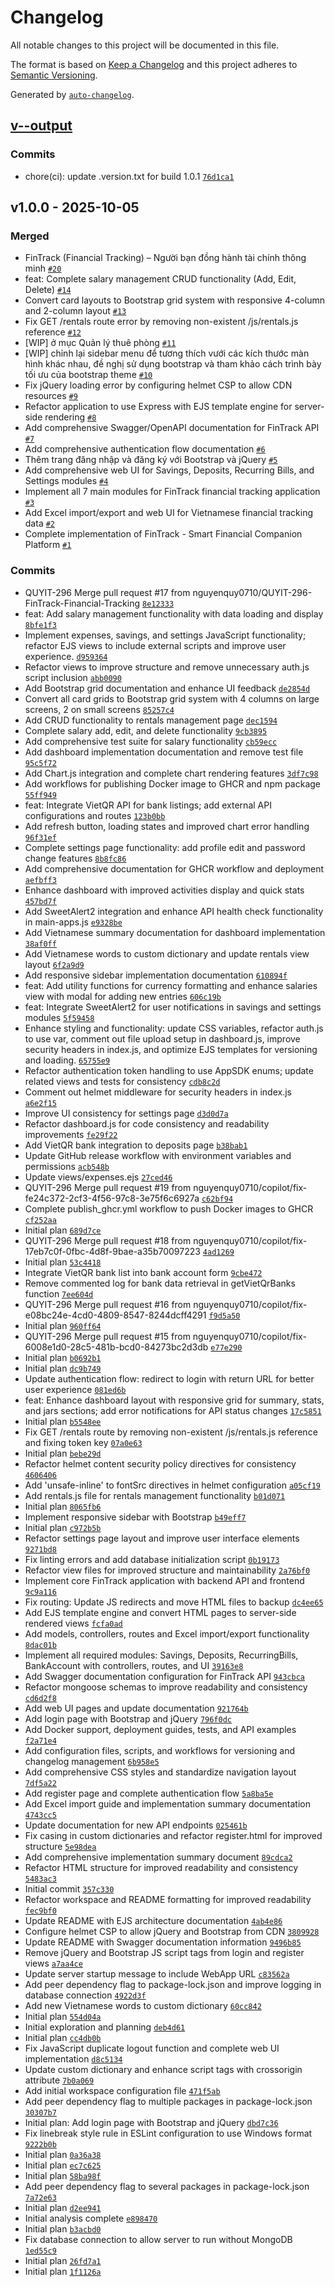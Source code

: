# Changelog

All notable changes to this project will be documented in this file.

The format is based on [Keep a Changelog](https://keepachangelog.com/en/1.0.0/)
and this project adheres to [Semantic Versioning](https://semver.org/spec/v2.0.0.html).

Generated by [`auto-changelog`](https://github.com/CookPete/auto-changelog).

## [v--output](https://github.com/nguyenquy0710/Financial-Tracking/compare/v1.0.0...v--output)

### Commits

- chore(ci): update .version.txt for build 1.0.1 [`76d1ca1`](https://github.com/nguyenquy0710/Financial-Tracking/commit/76d1ca1f3c692c0c002a0f6b8c9b0c494e8dd5ca)

## v1.0.0 - 2025-10-05

### Merged

- FinTrack (Financial Tracking) – Người bạn đồng hành tài chính thông minh [`#20`](https://github.com/nguyenquy0710/Financial-Tracking/pull/20)
- feat: Complete salary management CRUD functionality (Add, Edit, Delete) [`#14`](https://github.com/nguyenquy0710/Financial-Tracking/pull/14)
- Convert card layouts to Bootstrap grid system with responsive 4-column and 2-column layout [`#13`](https://github.com/nguyenquy0710/Financial-Tracking/pull/13)
- Fix GET /rentals route error by removing non-existent /js/rentals.js reference [`#12`](https://github.com/nguyenquy0710/Financial-Tracking/pull/12)
- [WIP] ở mục Quản lý thuê phòng [`#11`](https://github.com/nguyenquy0710/Financial-Tracking/pull/11)
- [WIP] chỉnh lại sidebar menu để tương thích vưới các kích thước màn hình khác nhau, đề nghị sử dụng bootstrap và tham khảo cách trình bày tối ưu của bootstrap theme [`#10`](https://github.com/nguyenquy0710/Financial-Tracking/pull/10)
- Fix jQuery loading error by configuring helmet CSP to allow CDN resources [`#9`](https://github.com/nguyenquy0710/Financial-Tracking/pull/9)
- Refactor application to use Express with EJS template engine for server-side rendering [`#8`](https://github.com/nguyenquy0710/Financial-Tracking/pull/8)
- Add comprehensive Swagger/OpenAPI documentation for FinTrack API [`#7`](https://github.com/nguyenquy0710/Financial-Tracking/pull/7)
- Add comprehensive authentication flow documentation [`#6`](https://github.com/nguyenquy0710/Financial-Tracking/pull/6)
- Thêm trang đăng nhập và đăng ký với Bootstrap và jQuery [`#5`](https://github.com/nguyenquy0710/Financial-Tracking/pull/5)
- Add comprehensive web UI for Savings, Deposits, Recurring Bills, and Settings modules [`#4`](https://github.com/nguyenquy0710/Financial-Tracking/pull/4)
- Implement all 7 main modules for FinTrack financial tracking application [`#3`](https://github.com/nguyenquy0710/Financial-Tracking/pull/3)
- Add Excel import/export and web UI for Vietnamese financial tracking data [`#2`](https://github.com/nguyenquy0710/Financial-Tracking/pull/2)
- Complete implementation of FinTrack - Smart Financial Companion Platform [`#1`](https://github.com/nguyenquy0710/Financial-Tracking/pull/1)

### Commits

- QUYIT-296 Merge pull request #17 from nguyenquy0710/QUYIT-296-FinTrack-Financial-Tracking [`8e12333`](https://github.com/nguyenquy0710/Financial-Tracking/commit/8e12333dce00de52ad85d37be73c62f3a30d1d42)
- feat: Add salary management functionality with data loading and display [`8bfe1f3`](https://github.com/nguyenquy0710/Financial-Tracking/commit/8bfe1f3621d3dabe3a10b46dd6fe05b008c1d82d)
- Implement expenses, savings, and settings JavaScript functionality; refactor EJS views to include external scripts and improve user experience. [`d959364`](https://github.com/nguyenquy0710/Financial-Tracking/commit/d959364f6ffacad8c140530d0ec6a39dd047e916)
- Refactor views to improve structure and remove unnecessary auth.js script inclusion [`abb0090`](https://github.com/nguyenquy0710/Financial-Tracking/commit/abb00906cbdbf30f5e0f9f7a8a0cb2abd318c96c)
- Add Bootstrap grid documentation and enhance UI feedback [`de2854d`](https://github.com/nguyenquy0710/Financial-Tracking/commit/de2854dac8ec34016399f4648c13912f26cc7852)
- Convert all card grids to Bootstrap grid system with 4 columns on large screens, 2 on small screens [`85257c4`](https://github.com/nguyenquy0710/Financial-Tracking/commit/85257c4ff475d58654710d4b60f28697bd61525d)
- Add CRUD functionality to rentals management page [`dec1594`](https://github.com/nguyenquy0710/Financial-Tracking/commit/dec1594954ae07c33a89e9450fad469fb66d3220)
- Complete salary add, edit, and delete functionality [`9cb3895`](https://github.com/nguyenquy0710/Financial-Tracking/commit/9cb3895906f3d4d77ccab98e72ef25a60d7a2a91)
- Add comprehensive test suite for salary functionality [`cb59ecc`](https://github.com/nguyenquy0710/Financial-Tracking/commit/cb59ecca7c5ea72d468e4d42dcd4f228cc3bc2b2)
- Add dashboard implementation documentation and remove test file [`95c5f72`](https://github.com/nguyenquy0710/Financial-Tracking/commit/95c5f72f1d88c042737a4b6cf65d5e6d9a5b1833)
- Add Chart.js integration and complete chart rendering features [`3df7c98`](https://github.com/nguyenquy0710/Financial-Tracking/commit/3df7c98f6421057cbf0bdfc501a0231cd7c5b5c5)
- Add workflows for publishing Docker image to GHCR and npm package [`55ff949`](https://github.com/nguyenquy0710/Financial-Tracking/commit/55ff9494ae7e546e7bc58deeaa6d0e5ed28d6d7e)
- feat: Integrate VietQR API for bank listings; add external API configurations and routes [`123b0bb`](https://github.com/nguyenquy0710/Financial-Tracking/commit/123b0bb95601da0fedcff348c0d105d15efef7c4)
- Add refresh button, loading states and improved chart error handling [`96f31ef`](https://github.com/nguyenquy0710/Financial-Tracking/commit/96f31efa3a54e647ddd382152f6c7e1662ee09c8)
- Complete settings page functionality: add profile edit and password change features [`8b8fc86`](https://github.com/nguyenquy0710/Financial-Tracking/commit/8b8fc86913c6162ff5463b352f8debe145453901)
- Add comprehensive documentation for GHCR workflow and deployment [`aefbff3`](https://github.com/nguyenquy0710/Financial-Tracking/commit/aefbff3410c8d8e593f0d07a70afce6a052cfeb4)
- Enhance dashboard with improved activities display and quick stats [`457bd7f`](https://github.com/nguyenquy0710/Financial-Tracking/commit/457bd7f9f58dd73787dd444f3cde95ed5d1370bf)
- Add SweetAlert2 integration and enhance API health check functionality in main-apps.js [`e9328be`](https://github.com/nguyenquy0710/Financial-Tracking/commit/e9328be5bb30a9d3825a31ab4dfde90b1a11ec47)
- Add Vietnamese summary documentation for dashboard implementation [`38af0ff`](https://github.com/nguyenquy0710/Financial-Tracking/commit/38af0ffd69fa47ae3b8a5a04964f5a4c4de1c891)
- Add Vietnamese words to custom dictionary and update rentals view layout [`6f2a9d9`](https://github.com/nguyenquy0710/Financial-Tracking/commit/6f2a9d9304548b4c278a0e7f7bde9370259cfce2)
- Add responsive sidebar implementation documentation [`610894f`](https://github.com/nguyenquy0710/Financial-Tracking/commit/610894f61e67d90642343ad4c77d8ce95457b38d)
- feat: Add utility functions for currency formatting and enhance salaries view with modal for adding new entries [`606c19b`](https://github.com/nguyenquy0710/Financial-Tracking/commit/606c19bf950847f92c14d682775e16cf73d5d670)
- feat: Integrate SweetAlert2 for user notifications in savings and settings modules [`5f59458`](https://github.com/nguyenquy0710/Financial-Tracking/commit/5f5945842b398e8190bd39b41b31b72be1eaca09)
- Enhance styling and functionality: update CSS variables, refactor auth.js to use var, comment out file upload setup in dashboard.js, improve security headers in index.js, and optimize EJS templates for versioning and loading. [`65755e9`](https://github.com/nguyenquy0710/Financial-Tracking/commit/65755e90b2f390c415d7f72c0de9eb392343b070)
- Refactor authentication token handling to use AppSDK enums; update related views and tests for consistency [`cdb8c2d`](https://github.com/nguyenquy0710/Financial-Tracking/commit/cdb8c2d58ba72b9d83ab4e9c0ecc9c0756dd74b9)
- Comment out helmet middleware for security headers in index.js [`a6e2f15`](https://github.com/nguyenquy0710/Financial-Tracking/commit/a6e2f151a092441d357b61d0a30ebe516345621d)
- Improve UI consistency for settings page [`d3d0d7a`](https://github.com/nguyenquy0710/Financial-Tracking/commit/d3d0d7a9a0b5674de7f62644b3e81a3940ecfb94)
- Refactor dashboard.js for code consistency and readability improvements [`fe29f22`](https://github.com/nguyenquy0710/Financial-Tracking/commit/fe29f225b614ea428a7711c2b02eb41bd9bd836e)
- Add VietQR bank integration to deposits page [`b38bab1`](https://github.com/nguyenquy0710/Financial-Tracking/commit/b38bab1c7e37906da02215470bb8381f64b078e1)
- Update GitHub release workflow with environment variables and permissions [`acb548b`](https://github.com/nguyenquy0710/Financial-Tracking/commit/acb548b2daa51715a254c2ed50b6ed414ece224b)
- Update views/expenses.ejs [`27ced46`](https://github.com/nguyenquy0710/Financial-Tracking/commit/27ced46820726b764b7dc1bf264beac59465674a)
- QUYIT-296 Merge pull request #19 from nguyenquy0710/copilot/fix-fe24c372-2cf3-4f56-97c8-3e75f6c6927a [`c62bf94`](https://github.com/nguyenquy0710/Financial-Tracking/commit/c62bf94e2a501d52fea672edf68dca306e7eb667)
- Complete publish_ghcr.yml workflow to push Docker images to GHCR [`cf252aa`](https://github.com/nguyenquy0710/Financial-Tracking/commit/cf252aaa7131a2e8a11004e687f6b0e98c286fa9)
- Initial plan [`689d7ce`](https://github.com/nguyenquy0710/Financial-Tracking/commit/689d7ceaa6ff94dc7c175984188a0656ffe11dc6)
- QUYIT-296 Merge pull request #18 from nguyenquy0710/copilot/fix-17eb7c0f-0fbc-4d8f-9bae-a35b70097223 [`4ad1269`](https://github.com/nguyenquy0710/Financial-Tracking/commit/4ad12693f0e2a138660eb7ad923d7dfdf48f61b3)
- Initial plan [`53c4418`](https://github.com/nguyenquy0710/Financial-Tracking/commit/53c4418affbff0ff4c830f70ccf1fa17e8afc50a)
- Integrate VietQR bank list into bank account form [`9cbe472`](https://github.com/nguyenquy0710/Financial-Tracking/commit/9cbe4724f7cbf9113f6621e980b4bae69cce94f6)
- Remove commented log for bank data retrieval in getVietQrBanks function [`7ee604d`](https://github.com/nguyenquy0710/Financial-Tracking/commit/7ee604def119c87b07eb51661aa32e7f7dce75b0)
- QUYIT-296 Merge pull request #16 from nguyenquy0710/copilot/fix-e08bc24e-4cd0-4809-8547-8244dcff4291 [`f9d5a50`](https://github.com/nguyenquy0710/Financial-Tracking/commit/f9d5a5047a02e239246c7ad9990ee4fdfecd8422)
- Initial plan [`960ff64`](https://github.com/nguyenquy0710/Financial-Tracking/commit/960ff647947184b6291d6fe164638f7ba565a996)
- QUYIT-296 Merge pull request #15 from nguyenquy0710/copilot/fix-6008e1d0-28c5-481b-bcd0-84273bc2d3db [`e77e290`](https://github.com/nguyenquy0710/Financial-Tracking/commit/e77e290cce974826676d45218159442cd4f86787)
- Initial plan [`b0692b1`](https://github.com/nguyenquy0710/Financial-Tracking/commit/b0692b1beea4eaf1bedd6bfbf8a21d7d8bda8413)
- Initial plan [`dc9b749`](https://github.com/nguyenquy0710/Financial-Tracking/commit/dc9b749a8fbe5db45bb446f0cc01249fdfd7d4fd)
- Update authentication flow: redirect to login with return URL for better user experience [`081ed6b`](https://github.com/nguyenquy0710/Financial-Tracking/commit/081ed6b4a59dfcc48d8e05e43caadfbdc988ffbd)
- feat: Enhance dashboard layout with responsive grid for summary, stats, and jars sections; add error notifications for API status changes [`17c5851`](https://github.com/nguyenquy0710/Financial-Tracking/commit/17c5851ca9dbfe891b6a19206ab54dc035e6141f)
- Initial plan [`b5548ee`](https://github.com/nguyenquy0710/Financial-Tracking/commit/b5548ee9cbb5d2e3d88c633da0bf89c8163750b4)
- Fix GET /rentals route by removing non-existent /js/rentals.js reference and fixing token key [`07a0e63`](https://github.com/nguyenquy0710/Financial-Tracking/commit/07a0e63df6c4f220b6a2db4bda9cd82d04337699)
- Initial plan [`bebe29d`](https://github.com/nguyenquy0710/Financial-Tracking/commit/bebe29d7c19f42e4116bb99a2b09cdda43721a23)
- Refactor helmet content security policy directives for consistency [`4606406`](https://github.com/nguyenquy0710/Financial-Tracking/commit/4606406b391b288f2754807974012c1eff68d444)
- Add 'unsafe-inline' to fontSrc directives in helmet configuration [`a05cf19`](https://github.com/nguyenquy0710/Financial-Tracking/commit/a05cf19c70b6b3caf01e8732f3047a0a59540617)
- Add rentals.js file for rentals management functionality [`b01d071`](https://github.com/nguyenquy0710/Financial-Tracking/commit/b01d0711f38244e437338d0a46b8e43ee45638b8)
- Initial plan [`8065fb6`](https://github.com/nguyenquy0710/Financial-Tracking/commit/8065fb6106952df58d2b29a350721faae3dcfb4b)
- Implement responsive sidebar with Bootstrap [`b49eff7`](https://github.com/nguyenquy0710/Financial-Tracking/commit/b49eff71f142c8c9019b616a17f05a5472c18fe5)
- Initial plan [`c972b5b`](https://github.com/nguyenquy0710/Financial-Tracking/commit/c972b5b59c20298fdc9db007dc7510b7c7dcfcfb)
- Refactor settings page layout and improve user interface elements [`9271bd8`](https://github.com/nguyenquy0710/Financial-Tracking/commit/9271bd844e5b2eef4899a142b42b314c76df003c)
- Fix linting errors and add database initialization script [`0b19173`](https://github.com/nguyenquy0710/Financial-Tracking/commit/0b19173d9d9f89f8dc0ed2a0b640814e7dbee526)
- Refactor view files for improved structure and maintainability [`2a76bf0`](https://github.com/nguyenquy0710/Financial-Tracking/commit/2a76bf0bdad0da4f55eb60e4366c9d7af563250a)
- Implement core FinTrack application with backend API and frontend [`9c9a116`](https://github.com/nguyenquy0710/Financial-Tracking/commit/9c9a116addc0266ac215607c30a76d37fc3ed116)
- Fix routing: Update JS redirects and move HTML files to backup [`dc4ee65`](https://github.com/nguyenquy0710/Financial-Tracking/commit/dc4ee655bb70f99a45d91d82bab708434f31757a)
- Add EJS template engine and convert HTML pages to server-side rendered views [`fcfa0ad`](https://github.com/nguyenquy0710/Financial-Tracking/commit/fcfa0ada771eb6586530b17f6676dcf6b3626f56)
- Add models, controllers, routes and Excel import/export functionality [`8dac01b`](https://github.com/nguyenquy0710/Financial-Tracking/commit/8dac01b3e8e264db6cf29ecd98f7c2a4fcab8152)
- Implement all required modules: Savings, Deposits, RecurringBills, BankAccount with controllers, routes, and UI [`39163e8`](https://github.com/nguyenquy0710/Financial-Tracking/commit/39163e89f4e93d570a4c0f75685f20cb3bdcc186)
- Add Swagger documentation configuration for FinTrack API [`943cbca`](https://github.com/nguyenquy0710/Financial-Tracking/commit/943cbca5b4db52b64a8fb029ded966a6975be92a)
- Refactor mongoose schemas to improve readability and consistency [`cd6d2f8`](https://github.com/nguyenquy0710/Financial-Tracking/commit/cd6d2f84b92c54efa7837f3747317928cccb9942)
- Add web UI pages and update documentation [`921764b`](https://github.com/nguyenquy0710/Financial-Tracking/commit/921764b51a7c43ac50d8f0857d05fb5d125e0369)
- Add login page with Bootstrap and jQuery [`796f0dc`](https://github.com/nguyenquy0710/Financial-Tracking/commit/796f0dc3c72c58b55fee0998083bf872d8bcca85)
- Add Docker support, deployment guides, tests, and API examples [`f2a71e4`](https://github.com/nguyenquy0710/Financial-Tracking/commit/f2a71e4dc70637efc4822ad5676a7570db059460)
- Add configuration files, scripts, and workflows for versioning and changelog management [`6b958e5`](https://github.com/nguyenquy0710/Financial-Tracking/commit/6b958e537526383303b908ab7bc62cd7ed569b1b)
- Add comprehensive CSS styles and standardize navigation layout [`7df5a22`](https://github.com/nguyenquy0710/Financial-Tracking/commit/7df5a22a9e4b2a4b6151e2b174ff91f24ff936e0)
- Add register page and complete authentication flow [`5a8ba5e`](https://github.com/nguyenquy0710/Financial-Tracking/commit/5a8ba5e948666e5715661314f041fb808a81297a)
- Add Excel import guide and implementation summary documentation [`4743cc5`](https://github.com/nguyenquy0710/Financial-Tracking/commit/4743cc5765a24c5a656df71354e1cc94e624445a)
- Update documentation for new API endpoints [`025461b`](https://github.com/nguyenquy0710/Financial-Tracking/commit/025461b508b747ad0e7cbcfcc2eecb4cb4fdc3f6)
- Fix casing in custom dictionaries and refactor register.html for improved structure [`5e98dea`](https://github.com/nguyenquy0710/Financial-Tracking/commit/5e98deaa90b8a33a882f2dd87b32245bc822b5f9)
- Add comprehensive implementation summary document [`89cdca2`](https://github.com/nguyenquy0710/Financial-Tracking/commit/89cdca2298595c3b9078fd1c7313a4f0feb7b263)
- Refactor HTML structure for improved readability and consistency [`5483ac3`](https://github.com/nguyenquy0710/Financial-Tracking/commit/5483ac39ec4a18263294b44eff9001ea6ee723dc)
- Initial commit [`357c330`](https://github.com/nguyenquy0710/Financial-Tracking/commit/357c3306d59ff1929d281326eecf245b032dbf2b)
- Refactor workspace and README formatting for improved readability [`fec9bf0`](https://github.com/nguyenquy0710/Financial-Tracking/commit/fec9bf04446e7977fa3f2fa14fde66e1a8a8e9ba)
- Update README with EJS architecture documentation [`4ab4e86`](https://github.com/nguyenquy0710/Financial-Tracking/commit/4ab4e865ab90ef3a5834b1782c9f754e12af7b99)
- Configure helmet CSP to allow jQuery and Bootstrap from CDN [`3809928`](https://github.com/nguyenquy0710/Financial-Tracking/commit/3809928e602b4f34520240be38cf326bc28ee938)
- Update README with Swagger documentation information [`9496b85`](https://github.com/nguyenquy0710/Financial-Tracking/commit/9496b858b20da843c0a72a1c99ff8f0392c10b7f)
- Remove jQuery and Bootstrap JS script tags from login and register views [`a7aa4ce`](https://github.com/nguyenquy0710/Financial-Tracking/commit/a7aa4ceaa92866f9b3a83a966034cb241190c2ef)
- Update server startup message to include WebApp URL [`c83562a`](https://github.com/nguyenquy0710/Financial-Tracking/commit/c83562a5feaef3c0348187df57704359ab112abd)
- Add peer dependency flag to package-lock.json and improve logging in database connection [`4922d3f`](https://github.com/nguyenquy0710/Financial-Tracking/commit/4922d3f43598a74db3651cb2be452924f166d1bc)
- Add new Vietnamese words to custom dictionary [`60cc842`](https://github.com/nguyenquy0710/Financial-Tracking/commit/60cc84242854c644a71daeedb46cb4a5a94c1b7b)
- Initial plan [`554d04a`](https://github.com/nguyenquy0710/Financial-Tracking/commit/554d04aaceb9c262daf55601ff3f760ce93b20d1)
- Initial exploration and planning [`deb4d61`](https://github.com/nguyenquy0710/Financial-Tracking/commit/deb4d615cb84dd0f164aeece7e606dd41e614127)
- Initial plan [`cc4db0b`](https://github.com/nguyenquy0710/Financial-Tracking/commit/cc4db0b0923f80f22cfc0602ac80922d7e693508)
- Fix JavaScript duplicate logout function and complete web UI implementation [`d8c5134`](https://github.com/nguyenquy0710/Financial-Tracking/commit/d8c5134b3e97ec70dfe78508b0ceb7ac788d4406)
- Update custom dictionary and enhance script tags with crossorigin attribute [`7b0a069`](https://github.com/nguyenquy0710/Financial-Tracking/commit/7b0a06989601fb0b4d7310e229d60af23a835c75)
- Add initial workspace configuration file [`471f5ab`](https://github.com/nguyenquy0710/Financial-Tracking/commit/471f5ab6108601e5a99a08d69a57dd333dbc55f4)
- Add peer dependency flag to multiple packages in package-lock.json [`30307b7`](https://github.com/nguyenquy0710/Financial-Tracking/commit/30307b78edba31330ee5b67e9971bf9316db5765)
- Initial plan: Add login page with Bootstrap and jQuery [`dbd7c36`](https://github.com/nguyenquy0710/Financial-Tracking/commit/dbd7c36545ce669b2398d7e52da0912bcc490b20)
- Fix linebreak style rule in ESLint configuration to use Windows format [`9222b0b`](https://github.com/nguyenquy0710/Financial-Tracking/commit/9222b0bc1dc4613c8bd6f578c17ecc1f18f59b09)
- Initial plan [`0a36a38`](https://github.com/nguyenquy0710/Financial-Tracking/commit/0a36a3894b7e81409e3a965622daebf36c231813)
- Initial plan [`ec7c625`](https://github.com/nguyenquy0710/Financial-Tracking/commit/ec7c625eb18fb4a0d4c016b06a49919a3d13c59d)
- Initial plan [`58ba98f`](https://github.com/nguyenquy0710/Financial-Tracking/commit/58ba98fbdbb5a33763e36cf5a4be22d161e6ae48)
- Add peer dependency flag to several packages in package-lock.json [`7a72e63`](https://github.com/nguyenquy0710/Financial-Tracking/commit/7a72e632ce34edd6359cc72324e1fc16f221b1ac)
- Initial plan [`d2ee941`](https://github.com/nguyenquy0710/Financial-Tracking/commit/d2ee9413c214767ae7300ad1548b552214db24dc)
- Initial analysis complete [`e898470`](https://github.com/nguyenquy0710/Financial-Tracking/commit/e898470bdc0367eaceec71e58cb68f94b901b5ea)
- Initial plan [`b3acbd0`](https://github.com/nguyenquy0710/Financial-Tracking/commit/b3acbd092951722871bfea5d480cd6f3c7a95a52)
- Fix database connection to allow server to run without MongoDB [`1ed55c9`](https://github.com/nguyenquy0710/Financial-Tracking/commit/1ed55c9aed7fb8fdaf87e4754a7898e436ea1b8d)
- Initial plan [`26fd7a1`](https://github.com/nguyenquy0710/Financial-Tracking/commit/26fd7a18eb6f186f918a1b99b08295ff5c4c44cf)
- Initial plan [`1f1126a`](https://github.com/nguyenquy0710/Financial-Tracking/commit/1f1126a0dd73fb62a03dc98c296d99e0314c7951)
